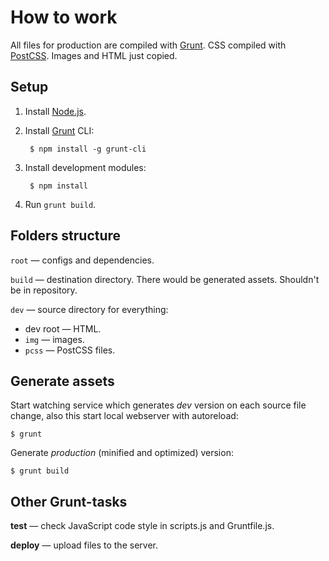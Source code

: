 # How to work

All files for production are compiled with [Grunt]. CSS compiled with [PostCSS]. Images and HTML just copied.

## Setup

1. Install [Node.js].
2. Install [Grunt] CLI:

		$ npm install -g grunt-cli

3. Install development modules:

		$ npm install

4. Run `grunt build`.

## Folders structure

`root` — configs and dependencies.

`build` — destination directory. There would be generated assets. Shouldn't be in repository.

`dev` — source directory for everything:

* dev root — HTML.
* `img` — images.
* `pcss` — PostCSS files.

## Generate assets

Start watching service which generates _dev_ version on each source file change, also this start local webserver with autoreload:

	$ grunt

Generate _production_ (minified and optimized) version:

	$ grunt build

## Other Grunt-tasks

**test** — check JavaScript code style in scripts.js and Gruntfile.js.

**deploy** — upload files to the server.

[Grunt]: http://gruntjs.com/
[PostCSS]: https://github.com/postcss/postcss/
[Node.js]: https://nodejs.org/
